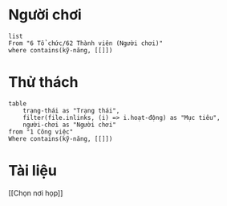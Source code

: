 # Người chơi
```dataview
list
From "6 Tổ chức/62 Thành viên (Người chơi)" 
where contains(kỹ-năng, [[]])
```

# Thử thách
```dataview
table 
	trạng-thái as "Trạng thái", 
	filter(file.inlinks, (i) => i.hoạt-động) as "Mục tiêu",
	người-chơi as "Người chơi"
from "1 Công việc"
Where contains(kỹ-năng, [[]])
```

# Tài liệu
[[Chọn nơi họp]]
